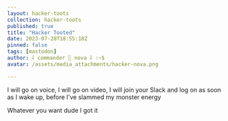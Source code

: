 ```yaml
---
layout: hacker-toots
collection: hacker-toots
published: true
title: "Hacker Tooted"
date: 2023-07-28T18:55:18Z
pinned: false
tags: [mastodon]
author: ⸸ commander ░ nova ⸸ :~$
avatar: /assets/media_attachments/hacker-nova.png

---
```


<p>I will go on voice, I will go on video, I will join your Slack and log on as soon as I wake up, before I&#39;ve slammed my monster energy</p><p>Whatever you want dude I got it</p>


